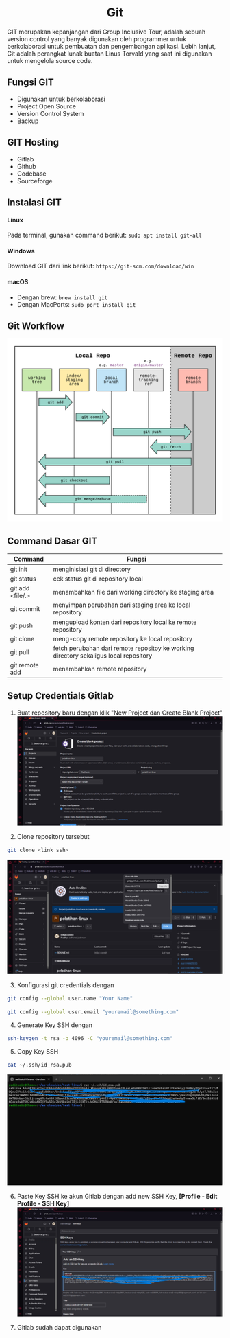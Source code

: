 <div align=center>

# Git

</div>

GIT merupakan kepanjangan dari Group Inclusive Tour, adalah sebuah version control yang banyak digunakan oleh programmer untuk berkolaborasi untuk pembuatan dan pengembangan aplikasi. Lebih lanjut, Git adalah perangkat lunak buatan Linus Torvald yang saat ini digunakan untuk mengelola source code. 

## Fungsi GIT

- Digunakan untuk berkolaborasi
- Project Open Source
- Version Control System
- Backup

## GIT Hosting

- Gitlab
- Github
- Codebase
- Sourceforge

## Instalasi GIT

#### Linux

Pada terminal, gunakan command berikut: `sudo apt install git-all`

#### Windows

Download GIT dari link berikut: `https://git-scm.com/download/win`

#### macOS

- Dengan brew: `brew install git`
- Dengan MacPorts: `sudo port install git`

## Git Workflow

![Git](../assets/gitworkflow.png)

## Command Dasar GIT

| Command | Fungsi |
| ---- | ---- |
| git init | menginisiasi git di directory |
| git status | cek status git di repository local |
| git add  <file/.> | menambahkan file dari working directory ke staging area |
| git commit | menyimpan perubahan dari staging area ke local repository |
| git push | mengupload konten dari repository local ke remote repository |
| git clone | meng-copy remote repository ke local repository |
| git pull | fetch perubahan dari remote repositoy ke working directory sekaligus local repository |
| git remote add <remote-name> <remote-repo-url> | menambahkan remote repository |

## Setup Credentials Gitlab

1. Buat repository baru dengan klik "New Project dan Create Blank Project"
![Git](../assets/createprj.png)

2. Clone repository tersebut
```sh
git clone <link ssh>
```
![Git](../assets/clone.png)

3. Konfigurasi git credentials dengan
```sh
git config --global user.name "Your Name"
```
```sh
git config --global user.email "youremail@something.com"
```

4. Generate Key SSH dengan
```bash
ssh-keygen -t rsa -b 4096 -C "youremail@something.com"
```

5. Copy Key SSH
```sh
cat ~/.ssh/id_rsa.pub
```
![Git](../assets/cpssh.png)


6. Paste Key SSH ke akun Gitlab dengan add new SSH Key, **[Profile - Edit Profile - SSH Key]**
![Git](../assets/pastessh.png)

7. Gitlab sudah dapat digunakan